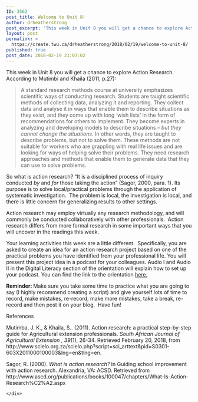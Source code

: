 ```yaml
---
ID: 3562
post_title: Welcome to Unit 8!
author: drheatherstrong
post_excerpt: 'This week in Unit 8 you will get a chance to explore Action Research.&nbsp; According to Mutimbi and Khaila (2011, p.27): A standard research methods course at university emphasizes scientific ways of conducting research. Students are taught scientific methods of collecting data, analyzing it and reporting. They collect data and analyse it in ways that [&hellip;]'
layout: post
permalink: >
  https://create.twu.ca/drheatherstrong/2018/02/19/welcome-to-unit-8/
published: true
post_date: 2018-02-19 21:07:02
---
```

<p>This week in Unit 8 you will get a chance to explore Action Research.  According to Mutimbi and Khaila (2011, p.27):</p>
<blockquote><p>A standard research methods course at university emphasizes scientific ways of conducting research. Students are taught scientific methods of collecting data, analyzing it and reporting. They collect data and analyse it in ways that enable them to describe situations as they exist, and they come up with long ‘wish lists’ in the form of recommendations for others to implement. They become experts in analyzing and developing models to describe situations – <em>but they cannot change the situations</em>. In other words, they are taught to describe problems, but not to solve them. These methods are not suitable for workers who are grappling with real life issues and are looking for ways of helping solve their problems. They need research approaches and methods that enable them to generate data that they can use to solve problems.</p></blockquote>
<p>So what is action research? &#8220;It is a disciplined process of inquiry conducted <i>by</i> and <i>for</i> those taking the action&#8221; (Sagor, 2000, para. 1). Its purpose is to solve local/practical problems through the application of systematic investigation.  The problem is local, the investigation is local, and there is little concern for generalizing results to other settings.</p>
<p>Action research may employ virtually any research methodology, and will commonly be conducted collaboratively with other professionals.  Action research differs from more formal research in some important ways that you will uncover in the readings this week.</p>
<p>Your learning activities this week are a little different.  Specifically, you are asked to create an idea for an action research project based on one of the practical problems you have identified from your professional life. You will present this project idea in a podcast for your colleagues. Audio I and Audio II in the Digital Literacy section of the orientation will explain how to set up your podcast. You can find the link to the orientation <a href="https://create.twu.ca/orientation/#Digital_Literacy">here.</a></p>
<p><strong>Reminder: </strong>Make sure you take some time to practice what you are going to say (I highly recommend creating a script) and give yourself lots of time to record, make mistakes, re-record, make more mistakes, take a break, re-record and then post it on your blog.  Have fun!</p>
<p>References</p>
<p>Mutimba, J. K., &amp; Khaila, S.. (2011). Action research: a practical step-by-step guide for Agricultural extension professionals. <i>South African Journal of Agricultural Extension </i>, <i>39</i>(1), 26-34. Retrieved February 20, 2018, from http://www.scielo.org.za/scielo.php?script=sci_arttext&amp;pid=S0301-603X2011000100003&amp;lng=en&amp;tlng=en.</p>
<p>Sagor, R. (2000). <em>What is action research?</em> In Guiding school improvement with action research. Alexandria, VA: ACSD. Retrieved from http://www.ascd.org/publications/books/100047/chapters/What-Is-Action-Research%C2%A2.aspx</p>
<div id="themify_builder_content-131" data-postid="131" class="themify_builder_content themify_builder_content-131 themify_builder">

    </div>
<!-- /themify_builder_content -->
